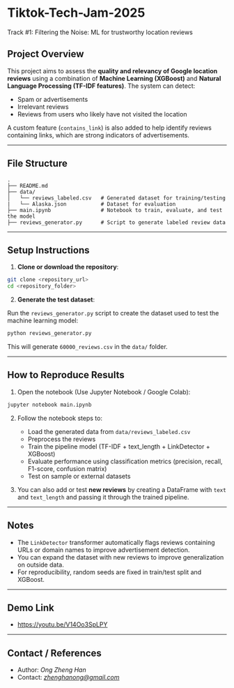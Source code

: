 # Tiktok-Tech-Jam-2025
Track #1: Filtering the Noise: ML for trustworthy location reviews

## Project Overview

This project aims to assess the **quality and relevancy of Google location reviews** using a combination of **Machine Learning (XGBoost)** and **Natural Language Processing (TF-IDF features)**.
The system can detect:

* Spam or advertisements
* Irrelevant reviews
* Reviews from users who likely have not visited the location

A custom feature (`contains_link`) is also added to help identify reviews containing links, which are strong indicators of advertisements.

---

## File Structure

```
.
├── README.md
├── data/
│   └── reviews_labeled.csv   # Generated dataset for training/testing
|   └── Alaska.json           # Dataset for evaluation
├── main.ipynb                # Notebook to train, evaluate, and test the model
├── reviews_generator.py      # Script to generate labeled review data
```

---

## Setup Instructions

1. **Clone or download the repository**:

```bash
git clone <repository_url>
cd <repository_folder>
```

2. **Generate the test dataset**:

Run the `reviews_generator.py` script to create the dataset used to test the machine learning model:

```bash
python reviews_generator.py
```

This will generate `60000_reviews.csv` in the `data/` folder.

---

## How to Reproduce Results

1. Open the notebook (Use Jupyter Notebook / Google Colab):

```bash
jupyter notebook main.ipynb
```

2. Follow the notebook steps to:

   * Load the generated data from `data/reviews_labeled.csv`
   * Preprocess the reviews
   * Train the pipeline model (TF-IDF + text\_length + LinkDetector + XGBoost)
   * Evaluate performance using classification metrics (precision, recall, F1-score, confusion matrix)
   * Test on sample or external datasets

3. You can also add or test **new reviews** by creating a DataFrame with `text` and `text_length` and passing it through the trained pipeline.

---

## Notes

* The `LinkDetector` transformer automatically flags reviews containing URLs or domain names to improve advertisement detection.
* You can expand the dataset with new reviews to improve generalization on outside data.
* For reproducibility, random seeds are fixed in train/test split and XGBoost.

---

## Demo Link

* https://youtu.be/V14Oo3SpLPY

---

## Contact / References

* Author: *Ong Zheng Han*
* Contact: *zhenghanong@gmail.com*

